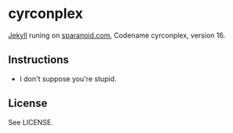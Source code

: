cyrconplex
==========

[Jekyll][jk] runing on [sparanoid.com][sp], Codename cyrconplex, version 16.


Instructions
------------

* I don't suppose you're stupid.


License
-------

See LICENSE.

[jk]: https://github.com/mojombo/jekyll
[sp]: http://sparanoid.com/
